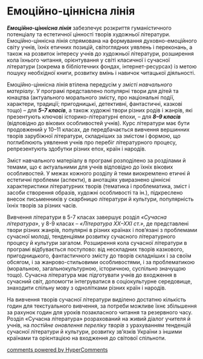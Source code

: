 <div id="hypercomments_widget" class="js-hypercomments-widget invisible"></div>

Емоційно-ціннісна лінія
=============================================

<b><i>Емоційно-ціннісна лінія</i></b> забезпечує розкриття гуманістичного потенціалу та естетичної цінності творів художньої літератури. Емоційно-ціннісна лінія спрямована на формування духовно-емоційного світу учнів, їхніх етичних позицій, світоглядних уявлень і переконань, а також на розвиток інтересу учнів до художньої літератури, розширення кола їхнього читання, орієнтування у світі класичної і сучасної літератури (зокрема в бібліотечних фондах, інтернет-ресурсах) із метою пошуку необхідної книги, розвитку вмінь і навичок читацької діяльності. 

Емоційно-ціннісна лінія втілена передусім у <i>змісті навчального матеріалу</i>. У програмі представлено популярні твори для дітей та юнацтва (актуального морального змісту, про національні події, характери, традиції; пригодницькі, детективні, фантастичні, казкові тощо) – для <b><i>5–7 класів</i></b>, а також художні твори різних родів і жанрів, які презентують ключові історико-літературні епохи, – для <b><i>8–9 класів</i></b> (відповідно до вікових особливостей  учнів). Курс літератури має бути продовжений у 10–11 класах, де передбачається вивчення вершинних творів зарубіжної літератури, складніших за змістом і формою, що поглиблюють уявлення учнів про перебіг літературного процесу, репрезентують здобутки різних епох, країн і народів. 

Зміст навчального матеріалу в програмі розподілено за розділами й темами, що є актуальними для учнів відповідно до їхніх вікових особливостей. У межах кожного розділу й теми виокремлено етичні й естетичні проблеми (аспекти), в анотаціях увиразнено ціннісні характеристики літературних творів (тематика і проблематика, зміст і засоби створення образів, художні особливості та ін.), підкреслено внесок письменників у скарбницю літератури й культури, популярність їхніх творів за різних часів.  

Вивчення літератури в 5-7 класах завершує розділ *«Сучасна література»*, у 8-9 класах – *«Література XX–XXI ст.»*, де представлені твори різних жанрів, популярні в різних країнах і пов’язані з проблемами сучасної молоді, тенденціями розвитку сучасного літературного процесу й культури загалом. Розширення кола сучасної літератури в програмі відбувається поступово: від нескладних творів казкового, пригодницького, фантастичного змісту до творів складніших і за своїм обсягом, і за жанрово-стильовими особливостями, і за проблематикою (моральною, загальнокультурною, історичною, суспільно значущою тощо). Сучасна література має підготувати учнів до входження в сучасний світ, допомогти інтегруватися в соціокультурне середовище, знаходити спільну мову з однолітками різних країн і народів. 

На вивчення творів сучасної літератури виділено достатню кількість годин для текстуального вивчення, за потреби можливе їхнє збільшення за рахунок годин для уроків позакласного читання та резервного часу. Розділ «Сучасна література» розрахований на живий діалог учителя й учнів, на *постійне оновлення переліку творів* з урахуванням тенденцій сучасної літератури й культури, розвитку зв’язків України з іншими країнами та орієнтацією на входження до світової спільноти. 

<div class="js-hypercomments-container">
<a href="http://hypercomments.com" class="hc-link" title="comments widget">comments powered by HyperComments</a>
</div>